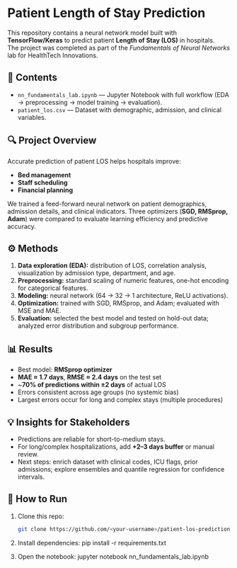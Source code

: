 # Patient Length of Stay Prediction

This repository contains a neural network model built with **TensorFlow/Keras** to predict patient **Length of Stay (LOS)** in hospitals.  
The project was completed as part of the *Fundamentals of Neural Networks* lab for HealthTech Innovations.  

## 📂 Contents
- `nn_fundamentals_lab.ipynb` — Jupyter Notebook with full workflow (EDA → preprocessing → model training → evaluation).  
- `patient_los.csv` — Dataset with demographic, admission, and clinical variables.  

## 🔍 Project Overview
Accurate prediction of patient LOS helps hospitals improve:
- **Bed management**  
- **Staff scheduling**  
- **Financial planning**

We trained a feed-forward neural network on patient demographics, admission details, and clinical indicators. Three optimizers (**SGD, RMSprop, Adam**) were compared to evaluate learning efficiency and predictive accuracy.  

## ⚙️ Methods
1. **Data exploration (EDA):** distribution of LOS, correlation analysis, visualization by admission type, department, and age.  
2. **Preprocessing:** standard scaling of numeric features, one-hot encoding for categorical features.  
3. **Modeling:** neural network (64 → 32 → 1 architecture, ReLU activations).  
4. **Optimization:** trained with SGD, RMSprop, and Adam; evaluated with MSE and MAE.  
5. **Evaluation:** selected the best model and tested on hold-out data; analyzed error distribution and subgroup performance.  

## 📊 Results
- Best model: **RMSprop optimizer**  
- **MAE ≈ 1.7 days**, **RMSE ≈ 2.4 days** on the test set  
- ~**70% of predictions within ±2 days** of actual LOS  
- Errors consistent across age groups (no systemic bias)  
- Largest errors occur for long and complex stays (multiple procedures)  

## 💡 Insights for Stakeholders
- Predictions are reliable for short-to-medium stays.  
- For long/complex hospitalizations, add **+2–3 days buffer** or manual review.  
- Next steps: enrich dataset with clinical codes, ICU flags, prior admissions; explore ensembles and quantile regression for confidence intervals.  

## 🚀 How to Run
1. Clone this repo:  
   ```bash
   git clone https://github.com/<your-username>/patient-los-prediction.git

2.	Install dependencies:
   pip install -r requirements.txt

3.	Open the notebook:
   jupyter notebook nn_fundamentals_lab.ipynb
